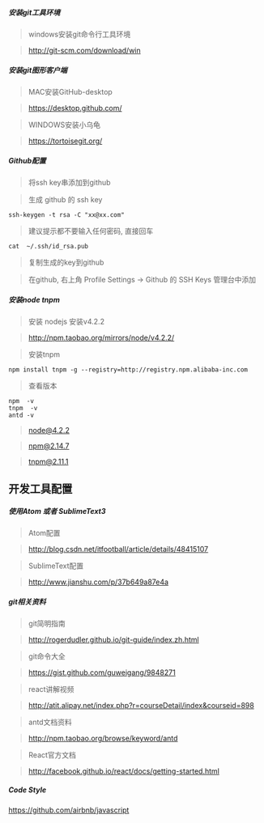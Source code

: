 
##### 安装git工具环境
> windows安装git命令行工具环境

> http://git-scm.com/download/win


##### 安装git图形客户端

> MAC安装GitHub-desktop

> https://desktop.github.com/

> WINDOWS安装小乌龟

> https://tortoisegit.org/

##### Github配置

> 将ssh key串添加到github

> 生成 github 的 ssh key

```
ssh-keygen -t rsa -C "xx@xx.com"
```

> 建议提示都不要输入任何密码, 直接回车

```
cat  ~/.ssh/id_rsa.pub
```

> 复制生成的key到github

> 在github, 右上角 Profile Settings ->  Github 的 SSH Keys 管理台中添加

##### 安装node  tnpm

> 安装 nodejs 安装v4.2.2

> http://npm.taobao.org/mirrors/node/v4.2.2/

> 安装tnpm

```
npm install tnpm -g --registry=http://registry.npm.alibaba-inc.com
```
> 查看版本

```
npm  -v
tnpm  -v
antd -v
```

> node@4.2.2

> npm@2.14.7

> tnpm@2.11.1

## 开发工具配置

##### 使用Atom 或者 SublimeText3

> Atom配置

> http://blog.csdn.net/itfootball/article/details/48415107

> SublimeText配置

> http://www.jianshu.com/p/37b649a87e4a

##### git相关资料

> git简明指南

> http://rogerdudler.github.io/git-guide/index.zh.html

> git命令大全

> https://gist.github.com/guweigang/9848271

> react讲解视频

> http://atit.alipay.net/index.php?r=courseDetail/index&courseid=898

> antd文档资料

> http://npm.taobao.org/browse/keyword/antd

> React官方文档

> http://facebook.github.io/react/docs/getting-started.html

##### Code Style
https://github.com/airbnb/javascript

